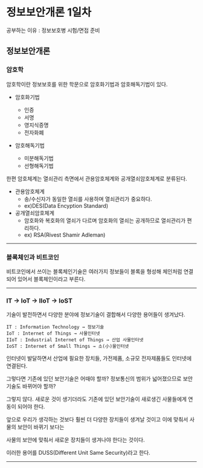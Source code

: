 정보보안개론 1일차
============================
공부하는 이유 : 정보보호병 시험/면접 준비

정보보안개론
--------------------------

### 암호학

 암호학이란 정보보호를 위한 학문으로 암호화기법과 암호해독기법이 있다.
 
 - 암호화기법
   - 인증
   - 서명
   - 영지식증명
   - 전자화폐
  
 - 암호해독기법
   - 미분해독기법
   - 선형해독기법
   
한편 암호체계는 열쇠관리 측면에서 관용암호체계와 공개열쇠암호체계로 분류된다.

 - 관용암호체계
   - 송/수신자가 동일한 열쇠를 사용하며 열쇠관리가 중요하다.
   - ex)DES(Data Encyption Standard)
 - 공개열쇠암호체계
   - 암호화와 복호화의 열쇠가 다르며 암호화의 열쇠는 공개하므로 열쇠관리가 편리하다.
   - ex) RSA(Rivest Shamir Adleman)
   
-------------------------

### 블록체인과 비트코인

비트코인에서 쓰이는 블록체인기술은 여러가지 정보들이 블록을 형성해 체인처럼 연결되어 있어서 블록체인이라고 부른다.

-------------------------

### IT → IoT → IIoT → IoST

기술이 발전하면서 다양한 분야에 정보기술이 결합해서 다양한 용어들이 생겨났다.

    IT : Information Technology → 정보기술
    IoT : Internet of Things → 사물인터넷
    IIoT : Industrial Internet of Things → 산업 사물인터넷
    IoST : Internet of Small Things → 소(小)물인터넷

인터넷이 발달하면서 산업에 필요한 장치들, 가전제품, 소규모 전자제품들도 인터넷에 연결된다.

그렇다면 기존에 있던 보안기술은 어때야 할까? 정보통신의 범위가 넓어졌으므로 보안기술도 바뀌어야 할까?

그렇지 않다. 새로운 것이 생기더라도 기존에 있던 보안기술이 새로생긴 사물들에게 연동이 되어야 한다.

앞으로 우리가 생각하는 것보다 훨씬 더 다양한 장치들이 생겨날 것이고 이에 맞춰서 사물의 보안이 바뀌기 보다는

사물의 보안에 맞춰서 새로운 장치들이 생겨나야 한다는 것이다.

이러한 용어를 DUSS(Different Unit Same Security)라고 한다.
   
---------------------------
